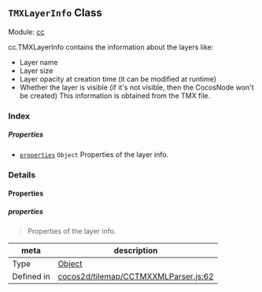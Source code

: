 ## `TMXLayerInfo` Class



Module: [cc](../modules/cc.md)


cc.TMXLayerInfo contains the information about the layers like:
- Layer name
- Layer size
- Layer opacity at creation time (it can be modified at runtime)
- Whether the layer is visible (if it's not visible, then the CocosNode won't be created)
This information is obtained from the TMX file.



### Index

##### Properties

  - [`properties`](#properties) `Object` Properties of the layer info.





### Details


#### Properties


##### properties

> Properties of the layer info.

| meta | description |
|------|-------------|
| Type | <a href="https://developer.mozilla.org/en/JavaScript/Reference/Global_Objects/Object" class="crosslink external" target="_blank">Object</a> |
| Defined in | [cocos2d/tilemap/CCTMXXMLParser.js:62](https://github.com/cocos-creator/engine/blob/22ca6465effd8063cb95e509843b8bef3d880759/cocos2d/tilemap/CCTMXXMLParser.js#L62) |






